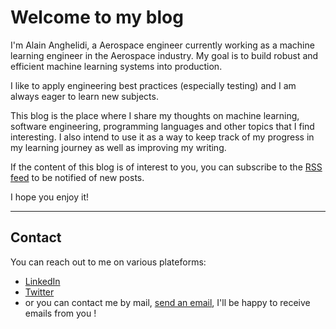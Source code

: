 # Welcome to my blog 

I'm Alain Anghelidi, a Aerospace engineer currently working as a machine learning engineer in the Aerospace industry. My goal is to build robust and efficient machine learning systems into production. 

I like to apply engineering best practices (especially testing) and I am always eager to learn new subjects.

This blog is the place where I share my thoughts on machine learning, software engineering, programming languages and other topics that I find interesting. I also intend to use it as a way to keep track of my progress in my learning journey as well as improving my writing.

If the content of this blog is of interest to you, you can subscribe to the [RSS feed](/blog/posts/index.xml) to be notified of new posts.

I hope you enjoy it!

---

## Contact
You can reach out to me on various plateforms:
- [LinkedIn](https://www.linkedin.com/in/alain-anghelidi/)
- [Twitter](https://twitter.com/alangel12407606)
- or you can contact me by mail, [send an email](mailto:alainanghelidi@gmail.com), I'll be happy to receive emails from you !
